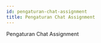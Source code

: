 ```yaml
---
id: pengaturan-chat-assignment
title: Pengaturan Chat Assignment
---
```


Pengaturan Chat Assignment